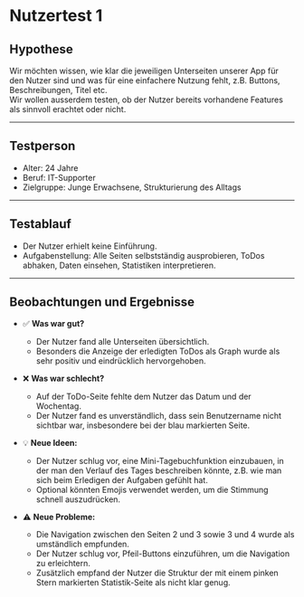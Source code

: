 # Nutzertest 1

## Hypothese
Wir möchten wissen, wie klar die jeweiligen Unterseiten unserer App für den Nutzer sind und was für eine einfachere Nutzung fehlt, z.B. Buttons, Beschreibungen, Titel etc.  
Wir wollen ausserdem testen, ob der Nutzer bereits vorhandene Features als sinnvoll erachtet oder nicht.

---

## Testperson
- Alter: 24 Jahre
- Beruf: IT-Supporter
- Zielgruppe: Junge Erwachsene, Strukturierung des Alltags

---

## Testablauf
- Der Nutzer erhielt keine Einführung.
- Aufgabenstellung: Alle Seiten selbstständig ausprobieren, ToDos abhaken, Daten einsehen, Statistiken interpretieren.

---

## Beobachtungen und Ergebnisse

- ✅ **Was war gut?**  
  - Der Nutzer fand alle Unterseiten übersichtlich.
  - Besonders die Anzeige der erledigten ToDos als Graph wurde als sehr positiv und eindrücklich hervorgehoben.

- ❌ **Was war schlecht?**  
  - Auf der ToDo-Seite fehlte dem Nutzer das Datum und der Wochentag.  
  - Der Nutzer fand es unverständlich, dass sein Benutzername nicht sichtbar war, insbesondere bei der blau markierten Seite.

- 💡 **Neue Ideen:**  
  - Der Nutzer schlug vor, eine Mini-Tagebuchfunktion einzubauen, in der man den Verlauf des Tages beschreiben könnte, z.B. wie man sich beim Erledigen der Aufgaben gefühlt hat.
  - Optional könnten Emojis verwendet werden, um die Stimmung schnell auszudrücken.

- ⚠️ **Neue Probleme:**  
  - Die Navigation zwischen den Seiten 2 und 3 sowie 3 und 4 wurde als umständlich empfunden.
  - Der Nutzer schlug vor, Pfeil-Buttons einzuführen, um die Navigation zu erleichtern.
  - Zusätzlich empfand der Nutzer die Struktur der mit einem pinken Stern markierten Statistik-Seite als nicht klar genug.
